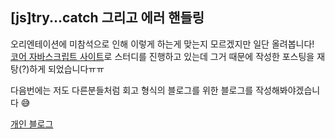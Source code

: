 ## [js]try...catch 그리고 에러 핸들링

오리엔테이션에 미참석으로 인해 이렇게 하는게 맞는지 모르겠지만 일단 올려봅니다!  
[코어 자바스크립트 사이트](https://ko.javascript.info/)로 스터디를 진행하고 있는데 그거 때문에 작성한 포스팅을 재탕(?)하게 되었습니다ㅠㅠ  

다음번에는 저도 다른분들처럼 회고 형식의 블로그를 위한 블로그를 작성해봐야겠습니다 😅

[개인 블로그](https://soobakba.tistory.com/43)